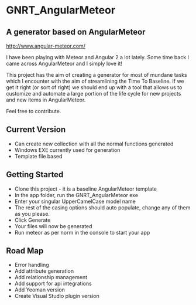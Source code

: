 # GNRT_AngularMeteor
## A generator based on AngularMeteor 
http://www.angular-meteor.com/

I have been playing with Meteor and Angular 2 a lot lately. Some time back I came across AngularMeteor and I simply love it!

This project has the aim of creating a generator for most of mundane tasks which I encounter with the aim of streamlining the Time To Baseline.
If we get it right (or sort of right) we should end up with a tool that allows us to customize and automate a large portion of the life cycle for new projects and new items in AngularMeteor.

Feel free to contribute.

## Current Version
- Can create new collection with all the normal functions generated
- Windows EXE currently used for generation
- Template file based

## Getting Started
- Clone this project - it is a baseline AngularMeteor template
- In the app folder, run the GNRT_AngularMeteor exe
- Enter your singular UpperCamelCase model name
- The rest of the casing options should auto populate, change any of them as you please.
- Click Generate
- Your files will now be generated
- Run meteor as per norm in the console to start your app

## Road Map
- Error handling
- Add attribute generation
- Add relationship management
- Add support for api integrations
- Add Yeoman version
- Create Visual Studio plugin version

